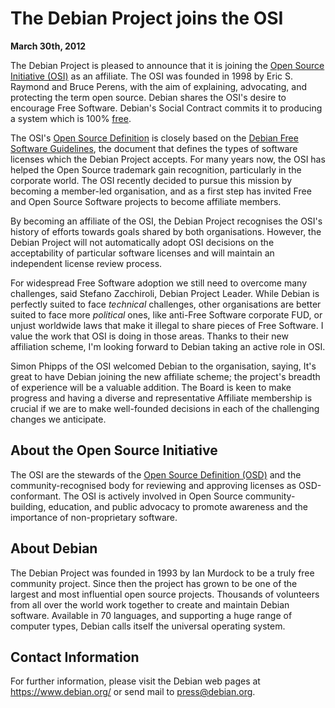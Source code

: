 
The Debian Project joins the OSI
================================


**March 30th, 2012**



The Debian Project is pleased to announce that it is joining the
[Open Source Initiative (OSI)](http://opensource.org/)
as an affiliate.
The OSI was founded in 1998 by Eric S. Raymond and Bruce Perens, with
the aim of explaining, advocating, and protecting the term open
source. Debian shares the OSI's desire to encourage
Free Software. Debian's Social Contract commits it to
producing a system which is 100% [free](https://www.debian.org/intro/free).




The OSI's
[Open Source Definition](http://opensource.org/docs/osd)
is closely based on the
[Debian
Free Software Guidelines](https://www.debian.org/social_contract#guidelines), the document that defines the
types of software licenses which the Debian Project accepts.
For many years now, the OSI has helped the Open Source trademark
gain recognition, particularly in the corporate world. The OSI
recently decided to pursue this mission by becoming a member-led
organisation, and as a first step has invited Free and Open Source Software
projects to become affiliate members.




By becoming an affiliate of the OSI, the Debian Project recognises
the OSI's history of efforts towards goals shared by both organisations.
However, the Debian Project will not automatically
adopt OSI decisions on the acceptability of particular software licenses
and will maintain an independent license review process.




For widespread Free Software adoption we still need to overcome many
challenges, said Stefano Zacchiroli, Debian Project Leader. While Debian
is perfectly suited to face *technical* challenges, other organisations
are better suited to face more *political* ones, like anti-Free Software
corporate FUD, or unjust
worldwide laws that make it illegal to share pieces of Free Software. I value
the work that OSI is doing in those areas. Thanks to their new affiliation
scheme, I'm looking forward to Debian taking an active role in OSI.




Simon Phipps of the OSI welcomed Debian to the organisation, saying, It's
great to have Debian joining the new affiliate scheme; the project's
breadth of experience will be a valuable addition. The Board is keen to
make progress and having a diverse and representative Affiliate
membership is crucial if we are to make well-founded decisions in each of
the challenging changes we anticipate.



About the Open Source Initiative
--------------------------------



The OSI are the stewards of the
[Open Source Definition (OSD)](http://opensource.org/docs/osd)
and the community-recognised body for reviewing and approving licenses as
OSD-conformant.
The OSI is actively involved in Open Source community-building,
education, and public advocacy to promote awareness and the importance of
non-proprietary software.



About Debian
------------



The Debian Project was founded in 1993 by Ian Murdock to be a truly
free community project. Since then the project has grown to be one of
the largest and most influential open source projects. Thousands of
volunteers from all over the world work together to create and
maintain Debian software. Available in 70 languages, and
supporting a huge range of computer types, Debian calls itself the
universal operating system.



Contact Information
-------------------


For further information, please visit the Debian web pages at
<https://www.debian.org/> or send mail to
<press@debian.org>.



